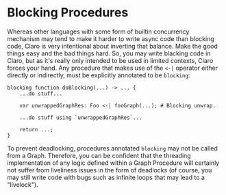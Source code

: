 # Blocking Procedures

Whereas other languages with some form of builtin concurrency mechanism may tend to make it harder to write async code
than blocking code, Claro is very intentional about inverting that balance. Make the good things easy and the bad things
hard. So, you may write blacking code in Claro, but as it's really only intended to be used in limited contexts, Claro
forces your hand. Any procedure that makes use of the `<-|` operator either directly or indirectly, must be explicitly
annotated to be `blocking`:

```
blocking function doBlocking(...) -> ... {
    ...do stuff...

    var unwrappedGraphRes: Foo <-| fooGraph(...); # Blocking unwrap.

    ...do stuff using `unwrappedGraphRes`...

    return ...;
}
```

To prevent deadlocking, procedures annotated `blocking` may not be called from a Graph. Therefore, you can be confident
that the threading implementation of any logic defined within a Graph Procedure will certainly not suffer from
liveliness issues in the form of deadlocks (of course, you may still write code with bugs such as infinite loops that
may lead to a "livelock").